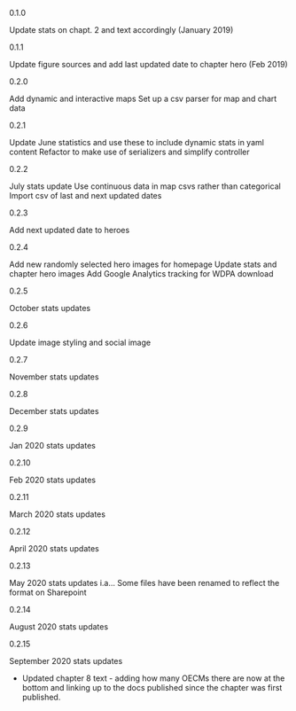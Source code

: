 0.1.0

Update stats on chapt. 2 and text accordingly (January 2019) 

0.1.1

Update figure sources and add last updated date to chapter hero (Feb 2019)

0.2.0

Add dynamic and interactive maps
Set up a csv parser for map and chart data

0.2.1

Update June statistics and use these to include dynamic stats in yaml content
Refactor to make use of serializers and simplify controller

0.2.2

July stats update
Use continuous data in map csvs rather than categorical
Import csv of last and next updated dates

0.2.3

Add next updated date to heroes

0.2.4

Add new randomly selected hero images for homepage
Update stats and chapter hero images
Add Google Analytics tracking for WDPA download

0.2.5

October stats updates

0.2.6

Update image styling and social image

0.2.7

November stats updates

0.2.8

December stats updates

0.2.9

Jan 2020 stats updates

0.2.10

Feb 2020 stats updates

0.2.11

March 2020 stats updates

0.2.12

April 2020 stats updates

0.2.13

May 2020 stats updates i.a...
Some files have been renamed to reflect the 
format on Sharepoint

0.2.14 

August 2020 stats updates 

0.2.15

September 2020 stats updates 
- Updated chapter 8 text - adding how many OECMs there are now at the bottom 
and linking up to the docs published since the chapter was first published.